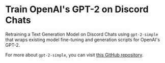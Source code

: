 # Train OpenAI's GPT-2 on Discord Chats

Retraining a Text Generation Model on Discord Chats using `gpt-2-simple` that wraps existing model fine-tuning and generation scripts for OpenAI's GPT-2.

For more about `gpt-2-simple`, you can visit [this GitHub repository](https://github.com/minimaxir/gpt-2-simple).
